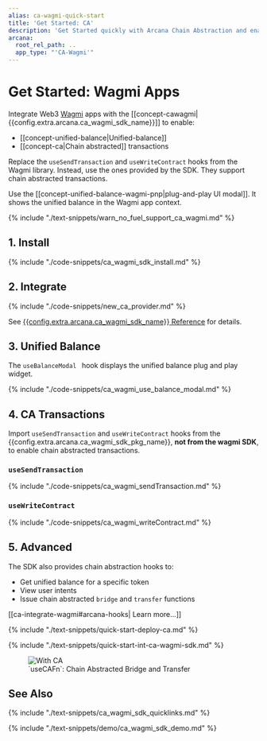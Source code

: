 ```yaml
---
alias: ca-wagmi-quick-start
title: 'Get Started: CA'
description: 'Get Started quickly with Arcana Chain Abstraction and enable unified balance for users in Wagmi apps. Learn how to integrate Arcana CA Wagmi SDK.'
arcana:
  root_rel_path: ..
  app_type: "'CA-Wagmi'"
---
```


# Get Started: Wagmi Apps

Integrate Web3 [Wagmi](https://wagmi.sh/) apps with the
[[concept-cawagmi|{{config.extra.arcana.ca_wagmi_sdk_name}}]] to enable:

* [[concept-unified-balance|Unified-balance]]
* [[concept-ca|Chain abstracted]] transactions

Replace the `useSendTransaction` and `useWriteContract` hooks from the Wagmi library.
Instead, use the ones provided by the SDK. They support chain abstracted transactions.

Use the [[concept-unified-balance-wagmi-pnp|plug-and-play UI modal]].
It shows the unified balance in the Wagmi app context.

{% include "./text-snippets/warn_no_fuel_support_ca_wagmi.md" %}

## 1. Install

{% include "./code-snippets/ca_wagmi_sdk_install.md" %}

## 2. Integrate

{% include "./code-snippets/new_ca_provider.md" %}

See [{{config.extra.arcana.ca_wagmi_sdk_name}} Reference]({{config.extra.arcana.ca_wagmi_sdk_ref_url}}) for details.

## 3. Unified Balance

The `useBalanceModal ` hook displays the unified balance plug and play widget.

{% include "./code-snippets/ca_wagmi_use_balance_modal.md" %}

## 4. CA Transactions

Import `useSendTransaction` and `useWriteContract` hooks from the
{{config.extra.arcana.ca_wagmi_sdk_pkg_name}}, **not from the wagmi SDK**, to
enable chain abstracted transactions.

### `useSendTransaction`

{% include "./code-snippets/ca_wagmi_sendTransaction.md" %}

### `useWriteContract`

{% include "./code-snippets/ca_wagmi_writeContract.md" %}

## 5. Advanced

The SDK also provides chain abstraction hooks to:

* Get unified balance for a specific token
* View user intents
* Issue chain abstracted `bridge` and `transfer` functions 

[[ca-integrate-wagmi#arcana-hooks| Learn more...]]

{% include "./text-snippets/quick-start-deploy-ca.md" %}

{% include "./text-snippets/quick-start-int-ca-wagmi-sdk.md" %}

<figure markdown="span">
  <img class="width_85pc an-screenshots-noeffects width_50pc" alt="With CA" src="{{config.extra.arcana.img_dir}}/ca-sdk-example-bridge-transfer.{{config.extra.arcana.img_gif}}"/>
  <figcaption>`useCAFn`: Chain Abstracted Bridge and Transfer </figcaption>
</figure>

## See Also

{% include "./text-snippets/ca_wagmi_sdk_quicklinks.md" %}

{% include "./text-snippets/demo/ca_wagmi_sdk_demo.md" %}
